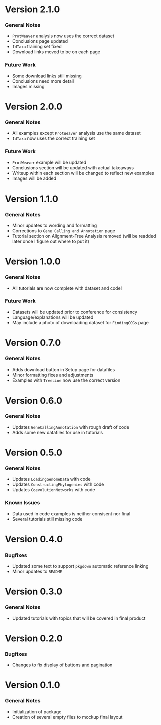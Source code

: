 # Version 2.1.0
### General Notes
* `ProtWeaver` analysis now uses the correct dataset
* Conclusions page updated
* `IdTaxa` training set fixed
* Download links moved to be on each page

### Future Work
* Some download links still missing
* Conclusions need more detail
* Images missing

# Version 2.0.0
### General Notes
* All examples except `ProtWeaver` analysis use the same dataset
* `IdTaxa` now uses the correct training set

### Future Work
* `ProtWeaver` example will be updated
* Conclusions section will be updated with actual takeaways
* Writeup within each section will be changed to reflect new examples
* Images will be added

# Version 1.1.0
### General Notes
* Minor updates to wording and formatting
* Corrections to `Gene Calling and Annotation` page
* Tutorial section on Alignment-Free Analysis removed (will be readded later once I figure out where to put it)

# Version 1.0.0
### General Notes
* All tutorials are now complete with dataset and code!

### Future Work
* Datasets will be updated prior to conference for consistency
* Language/explanations will be updated
* May include a photo of downloading dataset for `FindingCOGs` page


# Version 0.7.0

### General Notes
* Adds download button in Setup page for datafiles
* Minor formatting fixes and adjustments
* Examples with `TreeLine` now use the correct version

# Version 0.6.0

### General Notes
* Updates `GeneCallingAnnotation` with rough draft of code
* Adds some new datafiles for use in tutorials

# Version 0.5.0

### General Notes
* Updates `LoadingGenomeData` with code
* Updates `ConstructingPhylogenies` with code
* Updates `CoevolutionNetworks` with code

### Known Issues
* Data used in code examples is neither consisent nor final
* Several tutorials still missing code

# Version 0.4.0

### Bugfixes
* Updated some text to support `pkgdown` automatic reference linking
* Minor updates to `README`

# Version 0.3.0

### General Notes
* Updated tutorials with topics that will be covered in final product

# Version 0.2.0

### Bugfixes
* Changes to fix display of buttons and pagination

# Version 0.1.0

### General Notes

* Initialization of package
* Creation of several empty files to mockup final layout
